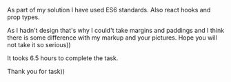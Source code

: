 As part of my solution I have used ES6 standards.
Also react hooks and prop types.


As I hadn't design that's why I could't take margins and paddings and I think there is some difference with my markup and your pictures.
Hope you will not take it so serious))

It tooks 6.5 hours to complete the task.

Thank you for task))
